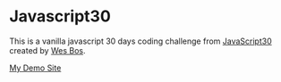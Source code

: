   # Javascript30

This is a vanilla javascript 30 days coding challenge from [JavaScript30](https://javascript30.com/) created by [Wes Bos](https://github.com/wesbos).

[My Demo Site](https://github.com/shiouchiau/javascript30/index.html)
